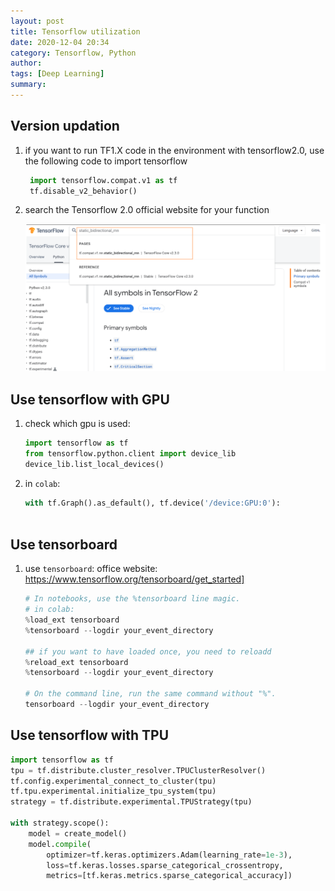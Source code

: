 ```yaml
---
layout: post
title: Tensorflow utilization
date: 2020-12-04 20:34
category: Tensorflow, Python
author: 
tags: [Deep Learning]
summary: 
---
```


## Version updation

1. if you want to run TF1.X code in the environment with tensorflow2.0, use the following code to import tensorflow
   ```python
    import tensorflow.compat.v1 as tf
    tf.disable_v2_behavior()
   ```

2. search the Tensorflow 2.0 official website for your function

   ![image-20201204214752415](/../../media/2020-12-04-tensorflow/image-20201204214752415.png)

## Use tensorflow with GPU

1. check which gpu is used: 

   ```python
   import tensorflow as tf
   from tensorflow.python.client import device_lib
   device_lib.list_local_devices()
   ```

2. in `colab`:

   ```python
   with tf.Graph().as_default(), tf.device('/device:GPU:0'):
       
   ```

## Use tensorboard

1. use `tensorboard`: office website: https://www.tensorflow.org/tensorboard/get_started]

   ```python
   # In notebooks, use the %tensorboard line magic.
   # in colab: 
   %load_ext tensorboard
   %tensorboard --logdir your_event_directory
   
   ## if you want to have loaded once, you need to reloadd
   %reload_ext tensorboard
   %tensorboard --logdir your_event_directory
   
   # On the command line, run the same command without "%".
   tensorboard --logdir your_event_directory
   ```

   



## Use tensorflow with TPU

```python
import tensorflow as tf
tpu = tf.distribute.cluster_resolver.TPUClusterResolver()
tf.config.experimental_connect_to_cluster(tpu)
tf.tpu.experimental.initialize_tpu_system(tpu)
strategy = tf.distribute.experimental.TPUStrategy(tpu)

with strategy.scope():
    model = create_model()
    model.compile(
        optimizer=tf.keras.optimizers.Adam(learning_rate=1e-3),
        loss=tf.keras.losses.sparse_categorical_crossentropy,
        metrics=[tf.keras.metrics.sparse_categorical_accuracy])
```



